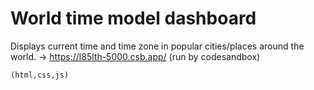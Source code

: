 # World time model dashboard
Displays current time and time zone in popular cities/places around the world.
   -> https://l85lth-5000.csb.app/
(run by codesandbox)

    (html,css,js)
    
